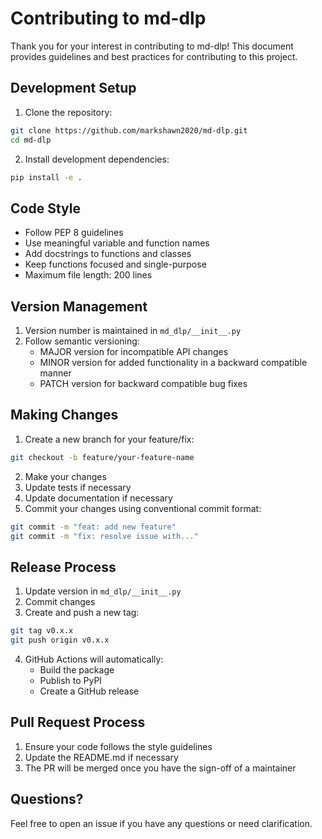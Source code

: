 # Contributing to md-dlp

Thank you for your interest in contributing to md-dlp! This document provides guidelines and best practices for contributing to this project.

## Development Setup

1. Clone the repository:
```bash
git clone https://github.com/markshawn2020/md-dlp.git
cd md-dlp
```

2. Install development dependencies:
```bash
pip install -e .
```

## Code Style

- Follow PEP 8 guidelines
- Use meaningful variable and function names
- Add docstrings to functions and classes
- Keep functions focused and single-purpose
- Maximum file length: 200 lines

## Version Management

1. Version number is maintained in `md_dlp/__init__.py`
2. Follow semantic versioning:
   - MAJOR version for incompatible API changes
   - MINOR version for added functionality in a backward compatible manner
   - PATCH version for backward compatible bug fixes

## Making Changes

1. Create a new branch for your feature/fix:
```bash
git checkout -b feature/your-feature-name
```

2. Make your changes
3. Update tests if necessary
4. Update documentation if necessary
5. Commit your changes using conventional commit format:
```bash
git commit -m "feat: add new feature"
git commit -m "fix: resolve issue with..."
```

## Release Process

1. Update version in `md_dlp/__init__.py`
2. Commit changes
3. Create and push a new tag:
```bash
git tag v0.x.x
git push origin v0.x.x
```

4. GitHub Actions will automatically:
   - Build the package
   - Publish to PyPI
   - Create a GitHub release

## Pull Request Process

1. Ensure your code follows the style guidelines
2. Update the README.md if necessary
3. The PR will be merged once you have the sign-off of a maintainer

## Questions?

Feel free to open an issue if you have any questions or need clarification.
